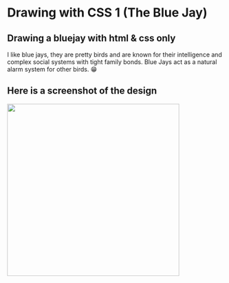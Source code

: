 # Drawing with CSS 1 (The Blue Jay)

## Drawing a bluejay with html & css only
I like blue jays, they are pretty birds and are known for their intelligence and complex social systems with tight family bonds.
Blue Jays act as a natural alarm system for other birds. 😁

## Here is a screenshot of the design

<img src="./luffy-skull.png" height="400px"  />

